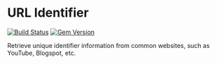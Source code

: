 URL Identifier 
==============
[![Build Status](https://travis-ci.org/settinghead/url-identifier.png)](https://travis-ci.org/settinghead/url-identifier)
[![Gem Version](https://badge.fury.io/rb/url-identifier.png)](http://badge.fury.io/rb/url-identifier)

Retrieve unique identifier information from common websites, such as YouTube, Blogspot, etc.

